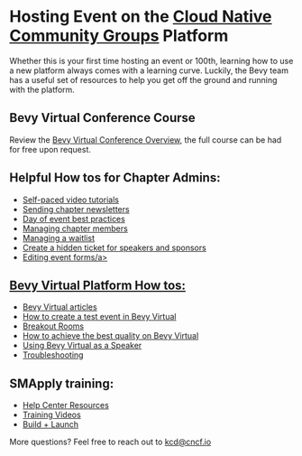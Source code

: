 # Hosting Event on the [Cloud Native Community Groups](https://community.cncf.io/) Platform

Whether this is your first time hosting an event or 100th, learning how to use a new platform always comes with a learning curve. Luckily, the Bevy team has a useful set of resources to help you get off the ground and running with the platform.

## Bevy Virtual Conference Course
Review the [Bevy Virtual Conference Overview](https://training.cmxhub.com/p/how-to-run-a-virtual-conference), the full course can be had for free upon request.

## Helpful How tos for Chapter Admins:
* <a href="https://help.bevylabs.com/category/524-chapter-organizer-videos" target="_blank">Self-paced video tutorials</a>
* <a href="https://help.bevylabs.com/article/358-sending-chapter-newsletters" target="_blank">Sending chapter newsletters</a>
* <a href="https://help.bevylabs.com/article/392-day-of-event-best-practices" target="_blank">Day of event best practices</a>
* <a href="https://help.bevylabs.com/article/389-managaing-chapter-members" target="_blank">Managing chapter members</a>
* <a href="https://help.bevylabs.com/article/268-managing-a-waitlist" target="_blank">Managing a waitlist</a>
* <a href="https://help.bevylabs.com/article/281-create-a-hidden-ticket" target="_blank">Create a hidden ticket for speakers and sponsors</a>
* <a href="https://help.bevylabs.com/article/386-editing-event-forms" target="_blank">Editing event forms/a>

## Bevy Virtual Platform How tos:
* [Bevy Virtual articles](https://help.bevylabs.com/category/456-bevy-virtual)
* [How to create a test event in Bevy Virtual](https://help.bevylabs.com/article/496-test-event-in-bevy-virtual)
* [Breakout Rooms](https://help.bevylabs.com/article/495-breakout-rooms)
* [How to achieve the best quality on Bevy Virtual](https://help.bevylabs.com/article/510-how-to-achieve-the-best-quality-on-bevy-virtual)
* [Using Bevy Virtual as a Speaker](https://help.bevylabs.com/article/493-speaker-permissions-in-bevy-virtual)
* [Troubleshooting](https://help.bevylabs.com/article/499-troubleshooting)

## SMApply training:
* [Help Center Resources](https://help.smapply.io/hc/en-us)
* [Training Videos](https://help.smapply.io/hc/en-us/categories/115000187973-Implementation-Training-Videos)
* [Build + Launch](https://help.smapply.io/hc/en-us/sections/115000405794-Build-Videos)

More questions? Feel free to reach out to kcd@cncf.io

